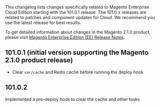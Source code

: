 This changelog lists changes specifically related to Magento Enterprise Cloud Edition starting with the 101.0.1 release. The 101.0.x releases are related to patches and component updates for Cloud. We recommend you use the latest release for best results. 

To get detailed information about changes in the Magento 2.1.0 product, please visit [Magento Enterprise Edition (EE) Release Notes](http://devdocs.magento.com/guides/v2.1/release-notes/ReleaseNotes2.1.0EE.html).

## 101.0.1 (initial version supporting the Magento 2.1.0 product release)
*   Clear `var/cache` and Redis cache before running the deploy hook

## 101.0.2
Implemented a pre-deploy hook to clear the cache and other tasks

